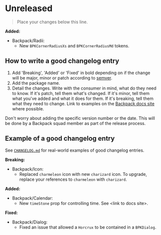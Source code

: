 # Unreleased

> Place your changes below this line.

**Added:**

- Backpack/Radii:
  - New `BPKCornerRadiusXs` and `BPKCornerRadiusMd` tokens.

## How to write a good changelog entry

1. Add 'Breaking', 'Added' or 'Fixed' in bold depending on if the change will be major, minor or patch according to [semver](semver.org).
2. Add the package name.
3. Detail the changes. Write with the consumer in mind, what do they need to know. If it's patch, tell them what's changed. If it's minor, tell them what you've added and what it does for them. If it's breaking, tell them what they need to change. Link to examples on the [Backpack docs site](backpack.github.io) where possible.

Don't worry about adding the specific version number or the date. This will be done by a Backpack squad member as part of the release process.

## Example of a good changelog entry

See [`CHANGELOG.md`](CHANGELOG.md) for real-world examples of good changelog entries.

**Breaking:**

- Backpack/Icon:
  - Replaced `charmeleon` icon with new `charizard` icon. To upgrade, replace your references to `charmeleon` with `charizard`.

**Added:**

- Backpack/Calendar:
  - New `timeStone` prop for controlling time. See &lt;link to docs site&gt;.

**Fixed:**

- Backpack/Dialog:
  - Fixed an issue that allowed a `Horcrux` to be contained in a `BPKDialog`.
